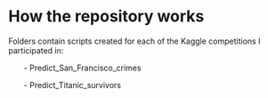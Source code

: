 # How the repository works

Folders contain scripts created for each of the Kaggle competitions I participated in:

&nbsp;&nbsp;&nbsp;&nbsp;&nbsp;&nbsp; - Predict_San_Francisco_crimes

&nbsp;&nbsp;&nbsp;&nbsp;&nbsp;&nbsp; - Predict_Titanic_survivors


